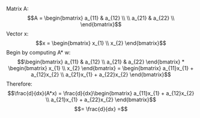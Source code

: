 Matrix A: $$A = \begin{bmatrix}
a_{11} & a_{12} \\ \\
a_{21} & a_{22} \\
\end{bmatrix}$$
Vector x:
$$x = \begin{bmatrix}
x_{1}  \\
x_{2}
\end{bmatrix}$$
Begin by computing A* w: $$\begin{bmatrix}
a_{11} & a_{12}  \\
a_{21} & a_{22}
\end{bmatrix} * \begin{bmatrix}
x_{1} \\
x_{2}
\end{bmatrix} = \begin{bmatrix}
a_{11}x_{1} + a_{12}x_{2} \\
a_{21}x_{1} + a_{22}x_{2}
\end{bmatrix}$$
Therefore:
$$\frac{d}{dx}(A*x) = \frac{d}{dx}\begin{bmatrix}
a_{11}x_{1} + a_{12}x_{2} \\
a_{21}x_{1} + a_{22}x_{2}
\end{bmatrix}$$
$$= \frac{d}{dx} =$$